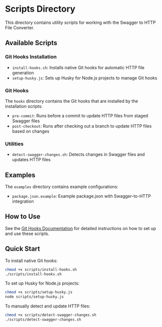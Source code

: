 # Scripts Directory

This directory contains utility scripts for working with the Swagger to HTTP File Converter.

## Available Scripts

### Git Hooks Installation

- `install-hooks.sh`: Installs native Git hooks for automatic HTTP file generation
- `setup-husky.js`: Sets up Husky for Node.js projects to manage Git hooks

### Git Hooks

The `hooks` directory contains the Git hooks that are installed by the installation scripts:

- `pre-commit`: Runs before a commit to update HTTP files from staged Swagger files
- `post-checkout`: Runs after checking out a branch to update HTTP files based on changes

### Utilities

- `detect-swagger-changes.sh`: Detects changes in Swagger files and updates HTTP files

## Examples

The `examples` directory contains example configurations:

- `package.json.example`: Example package.json with Swagger-to-HTTP integration

## How to Use

See the [Git Hooks Documentation](../docs/GIT_HOOKS.md) for detailed instructions on how to set up and use these scripts.

## Quick Start

To install native Git hooks:

```bash
chmod +x scripts/install-hooks.sh
./scripts/install-hooks.sh
```

To set up Husky for Node.js projects:

```bash
chmod +x scripts/setup-husky.js
node scripts/setup-husky.js
```

To manually detect and update HTTP files:

```bash
chmod +x scripts/detect-swagger-changes.sh
./scripts/detect-swagger-changes.sh
```
